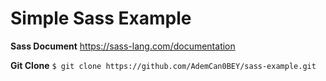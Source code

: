 # Simple Sass Example

**Sass Document**
https://sass-lang.com/documentation


**Git Clone**
```$ git clone https://github.com/AdemCan0BEY/sass-example.git```